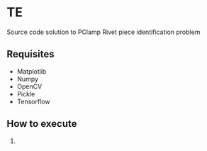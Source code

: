 # TE
 Source code solution to PClamp Rivet piece identification problem

## Requisites
- Matplotlib
- Numpy
- OpenCV
- Pickle
- Tensorflow

## How to execute
1. 